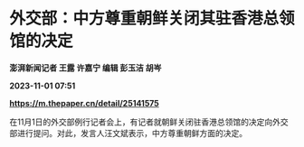 # 外交部：中方尊重朝鲜关闭其驻香港总领馆的决定
**澎湃新闻记者 王露 许嘉宁 编辑 彭玉洁 胡岑**

**2023-11-01 07:51**

**https://m.thepaper.cn/detail/25141575**

在11月1日的外交部例行记者会上，有记者就朝鲜关闭驻香港总领馆的决定向外交部进行提问。对此，发言人汪文斌表示，中方尊重朝鲜方面的决定。